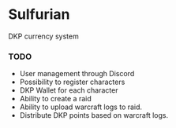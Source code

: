 # Sulfurian
DKP currency system

### TODO
* User management through Discord
* Possibility to register characters
* DKP Wallet for each character
* Ability to create a raid
* Ability to upload warcraft logs to raid.
* Distribute DKP points based on warcraft logs.
